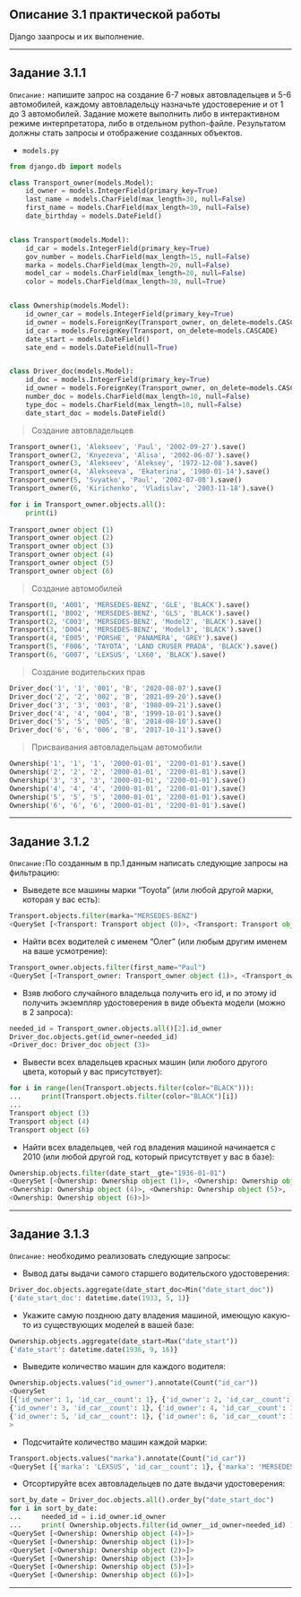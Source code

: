 ## Описание 3.1 практической работы
Django заапросы и их выполнение.

<hr>

## Задание 3.1.1
`Описание:` напишите запрос на создание 6-7 новых автовладельцев и 5-6 автомобилей, 
каждому автовладельцу назначьте удостоверение и от 1 до 3 автомобилей. 
Задание можете выполнить либо в интерактивном режиме интерпретатора, либо в отдельном python-файле. 
Результатом должны стать запросы и отображение созданных объектов. 

- `models.py`

```python
from django.db import models

class Transport_owner(models.Model):
    id_owner = models.IntegerField(primary_key=True)
    last_name = models.CharField(max_length=30, null=False)
    first_name = models.CharField(max_length=30, null=False)
    date_birthday = models.DateField()


class Transport(models.Model):
    id_car = models.IntegerField(primary_key=True)
    gov_number = models.CharField(max_length=15, null=False)
    marka = models.CharField(max_length=20, null=False)
    model_car = models.CharField(max_length=20, null=False)
    color = models.CharField(max_length=30, null=True)


class Ownership(models.Model):
    id_owner_car = models.IntegerField(primary_key=True)
    id_owner = models.ForeignKey(Transport_owner, on_delete=models.CASCADE)
    id_car = models.ForeignKey(Transport, on_delete=models.CASCADE)
    date_start = models.DateField()
    sate_end = models.DateField(null=True)


class Driver_doc(models.Model):
    id_doc = models.IntegerField(primary_key=True)
    id_owner = models.ForeignKey(Transport_owner, on_delete=models.CASCADE, related_name="docs")
    number_doc = models.CharField(max_length=10, null=False)
    type_doc = models.CharField(max_length=10, null=False)
    date_start_doc = models.DateField()

```

> Создание автовладельцев
```python
Transport_owner(1, 'Alekseev', 'Paul', '2002-09-27').save()
Transport_owner(2, 'Knyezeva', 'Alisa', '2002-06-07').save()
Transport_owner(3, 'Alekseev', 'Aleksey', '1972-12-08').save()
Transport_owner(4, 'Alekseeva', 'Ekaterina', '1980-01-14').save()
Transport_owner(5, 'Svyatko', 'Paul', '2002-07-08').save()
Transport_owner(6, 'Kirichenko', 'Vladislav', '2003-11-18').save()
```
```python
for i in Transport_owner.objects.all():
    print(i)
    
Transport_owner object (1)
Transport_owner object (2)
Transport_owner object (3)
Transport_owner object (4)
Transport_owner object (5)
Transport_owner object (6)
```

> Создание автомобилей
```python
Transport(0, 'A001', 'MERSEDES-BENZ', 'GLE', 'BLACK').save()
Transport(1, 'B002', 'MERSEDES-BENZ', 'GLS', 'BLACK').save()
Transport(2, 'C003', 'MERSEDES-BENZ', 'Model2', 'BLACK').save()
Transport(3, 'D004', 'MERSEDES-BENZ', 'Model3', 'BLACK').save()
Transport(4, 'E005', 'PORSHE', 'PANAMERA', 'GREY').save()
Transport(5, 'F006', 'TAYOTA', 'LAND CRUSER PRADA', 'BLACK').save()
Transport(6, 'G007', 'LEXSUS', 'LX60', 'BLACK').save()
```

> Создание водительских прав
```python
Driver_doc('1', '1', '001', 'B', '2020-08-07').save()
Driver_doc('2', '2', '002', 'B', '2021-09-20').save()
Driver_doc('3', '3', '003', 'B', '1980-09-21').save()
Driver_doc('4', '4', '004', 'B', '1999-10-01').save()
Driver_doc('5', '5', '005', 'B', '2018-08-10').save()
Driver_doc('6', '6', '006', 'B', '2017-10-11').save()
```

> Присваивания автовладельцам автомобили
```python
Ownership('1', '1', '1', '2000-01-01', '2200-01-01').save()
Ownership('2', '2', '2', '2000-01-01', '2200-01-01').save()
Ownership('3', '3', '3', '2000-01-01', '2200-01-01').save()
Ownership('4', '4', '4', '2000-01-01', '2200-01-01').save()
Ownership('5', '5', '5', '2000-01-01', '2200-01-01').save()
Ownership('6', '6', '6', '2000-01-01', '2200-01-01').save()
```
<hr>

## Задание 3.1.2
`Описание:`По созданным в пр.1 данным написать следующие запросы на фильтрацию:

- Выведете все машины марки “Toyota” (или любой другой марки, которая у вас есть):
```python
Transport.objects.filter(marka="MERSEDES-BENZ")
<QuerySet [<Transport: Transport object (0)>, <Transport: Transport object (1)>, <Transport: Transport object (2)>, <Transport: Transport object (3)>]>
```

- Найти всех водителей с именем “Олег” (или любым другим именем на ваше усмотрение):
```python
Transport_owner.objects.filter(first_name="Paul")
<QuerySet [<Transport_owner: Transport_owner object (1)>, <Transport_owner: Transport_owner object (5)>]>
```

- Взяв любого случайного владельца получить его id, и по этому id получить экземпляр удостоверения в виде объекта модели (можно в 2 запроса):
```python
needed_id = Transport_owner.objects.all()[2].id_owner
Driver_doc.objects.get(id_owner=needed_id)
<Driver_doc: Driver_doc object (3)>
```

- Вывести всех владельцев красных машин (или любого другого цвета, который у вас присутствует):
```python
for i in range(len(Transport.objects.filter(color="BLACK"))):
...     print(Transport.objects.filter(color="BLACK")[i])
... 
Transport object (3)
Transport object (4)
Transport object (6)
```

- Найти всех владельцев, чей год владения машиной начинается с 2010 (или любой другой год, который присутствует у вас в базе):
```python
Ownership.objects.filter(date_start__gte="1936-01-01")
<QuerySet [<Ownership: Ownership object (1)>, <Ownership: Ownership object (2)>, <Ownership: Ownership object (3)>, 
<Ownership: Ownership object (4)>, <Ownership: Ownership object (5)>, 
<Ownership: Ownership object (6)>]>
```
<hr>

## Задание 3.1.3
`Описание:` необходимо реализовать следующие запросы:

- Вывод даты выдачи самого старшего водительского удостоверения:
```python
Driver_doc.objects.aggregate(date_start_doc=Min("date_start_doc"))
{'date_start_doc': datetime.date(1933, 5, 1)}
```

- Укажите самую позднюю дату владения машиной, имеющую какую-то из существующих моделей в вашей базе:
```python
Ownership.objects.aggregate(date_start=Max("date_start"))
{'date_start': datetime.date(1936, 9, 16)}
```

- Выведите количество машин для каждого водителя:
```python
Ownership.objects.values("id_owner").annotate(Count("id_car"))
<QuerySet 
[{'id_owner': 1, 'id_car__count': 1}, {'id_owner': 2, 'id_car__count': 1}, 
{'id_owner': 3, 'id_car__count': 1}, {'id_owner': 4, 'id_car__count': 1}, 
{'id_owner': 5, 'id_car__count': 1}, {'id_owner': 6, 'id_car__count': 1}]
>
```

- Подсчитайте количество машин каждой марки:
```python
Transport.objects.values("marka").annotate(Count("id_car"))
<QuerySet [{'marka': 'LEXSUS', 'id_car__count': 1}, {'marka': 'MERSEDES-BENZ', 'id_car__count': 4}, {'marka': 'PORSHE', 'id_car__count': 1}, {'marka': 'TAYOTA', 'id_car__count': 1}]>

```

- Отсортируйте всех автовладельцев по дате выдачи удостоверения:
```python
sort_by_date = Driver_doc.objects.all().order_by("date_start_doc")
for i in sort_by_date:
...     needed_id = i.id_owner.id_owner
...     print( Ownership.objects.filter(id_owner__id_owner=needed_id) )
<QuerySet [<Ownership: Ownership object (4)>]>
<QuerySet [<Ownership: Ownership object (1)>]>
<QuerySet [<Ownership: Ownership object (2)>]>
<QuerySet [<Ownership: Ownership object (3)>]>
<QuerySet [<Ownership: Ownership object (5)>]>
<QuerySet [<Ownership: Ownership object (6)>]>
```
<hr>
